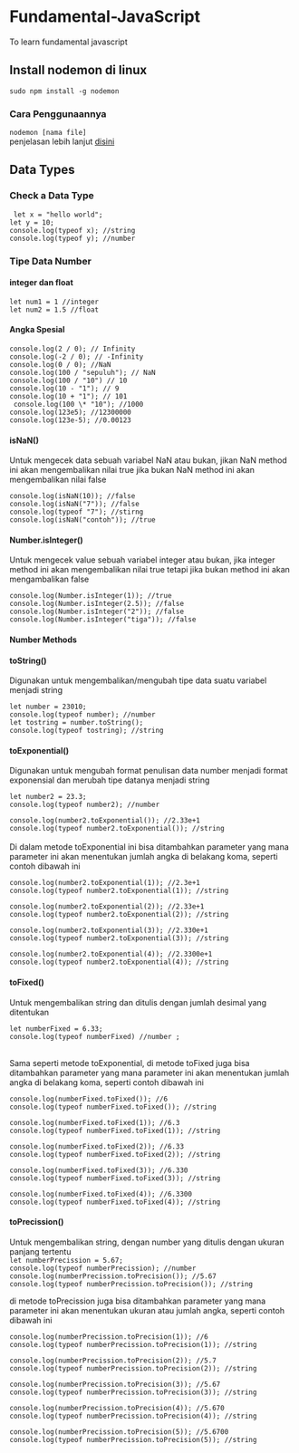 # Fundamental-JavaScript

To learn fundamental javascript

## Install nodemon di linux

`sudo npm install -g nodemon`

### Cara Penggunaannya

`nodemon [nama file]`
<br>
penjelasan lebih lanjut [disini](https://www.youtube.com/watch?v=xIcXqKEUpAw)

## Data Types

### Check a Data Type

` let x = "hello world";` <br>
`let y = 10;` <br>
`console.log(typeof x); //string` <br>
`console.log(typeof y); //number`

### Tipe Data Number

#### integer dan float

`let num1 = 1 //integer`<br>
`let num2 = 1.5 //float`

#### Angka Spesial

`console.log(2 / 0); // Infinity` <br>
`console.log(-2 / 0); // -Infinity` <br> `console.log(0 / 0); //NaN` <br>
`console.log(100 / "sepuluh"); // NaN` <br> `console.log(100 / "10") // 10` <br>
`console.log(10 - "1"); // 9 ` <br>
`console.log(10 + "1"); // 101` <br>
` console.log(100 \* "10"); //1000` <br>
`console.log(123e5); //12300000` <br>
`console.log(123e-5); //0.00123` <br>

#### isNaN()

Untuk mengecek data sebuah variabel NaN atau bukan, jikan NaN method ini akan mengembalikan nilai true jika bukan NaN method ini akan mengembalikan nilai false

`console.log(isNaN(10)); //false` <br>
`console.log(isNaN("7")); //false` <br>
`console.log(typeof "7"); //stirng` <br>
`console.log(isNaN("contoh")); //true`

#### Number.isInteger()

Untuk mengecek value sebuah variabel integer atau bukan, jika integer method ini akan mengembalikan nilai true tetapi jika bukan method ini akan mengambalikan false

`console.log(Number.isInteger(1)); //true` <br>
`console.log(Number.isInteger(2.5)); //false` <br>
`console.log(Number.isInteger("2")); //false` <br>
`console.log(Number.isInteger("tiga")); //false` <br>

#### Number Methods

#### toString()

Digunakan untuk mengembalikan/mengubah tipe data suatu variabel menjadi string <br>

`let number = 23010;` <br>
`console.log(typeof number); //number` <br>
`let tostring = number.toString();` <br>
`console.log(typeof tostring); //string` <br>

#### toExponential()

Digunakan untuk mengubah format penulisan data number menjadi format exponensial dan merubah tipe datanya menjadi string <br>

`let number2 = 23.3;` <br>
`console.log(typeof number2); //number`

`console.log(number2.toExponential()); //2.33e+1` <br>
`console.log(typeof number2.toExponential()); //string` <br> <br>
Di dalam metode toExponential ini bisa ditambahkan parameter yang mana parameter ini akan menentukan jumlah angka di belakang koma, seperti contoh dibawah ini

`console.log(number2.toExponential(1)); //2.3e+1` <br>
`console.log(typeof number2.toExponential(1)); //string`

`console.log(number2.toExponential(2)); //2.33e+1` <br>
`console.log(typeof number2.toExponential(2)); //string`

`console.log(number2.toExponential(3)); //2.330e+1` <br>
`console.log(typeof number2.toExponential(3)); //string`

`console.log(number2.toExponential(4)); //2.3300e+1` <br>
`console.log(typeof number2.toExponential(4)); //string`

#### toFixed()

Untuk mengembalikan string dan ditulis dengan jumlah desimal yang ditentukan

`let numberFixed = 6.33;`<br>
`console.log(typeof numberFixed) //number ;` <br> <br>

Sama seperti metode toExponential, di metode toFixed juga bisa ditambahkan parameter yang mana parameter ini akan menentukan jumlah angka di belakang koma, seperti contoh dibawah ini

`console.log(numberFixed.toFixed()); //6` <br>
`console.log(typeof numberFixed.toFixed()); //string`

`console.log(numberFixed.toFixed(1)); //6.3` <br>
`console.log(typeof numberFixed.toFixed(1)); //string`

`console.log(numberFixed.toFixed(2)); //6.33` <br>
`console.log(typeof numberFixed.toFixed(2)); //string`

`console.log(numberFixed.toFixed(3)); //6.330` <br>
`console.log(typeof numberFixed.toFixed(3)); //string`

`console.log(numberFixed.toFixed(4)); //6.3300` <br>
`console.log(typeof numberFixed.toFixed(4)); //string`

#### toPrecission()

Untuk mengembalikan string, dengan number yang ditulis dengan ukuran panjang tertentu <br>
`let numberPrecission = 5.67;`<br>
`console.log(typeof numberPrecission); //number` <br>
`console.log(numberPrecission.toPrecision()); //5.67` <br>
`console.log(typeof numberPrecission.toPrecision()); //string`

di metode toPrecission juga bisa ditambahkan parameter yang mana parameter ini akan menentukan ukuran atau jumlah angka, seperti contoh dibawah ini

`console.log(numberPrecission.toPrecision(1)); //6` <br>
`console.log(typeof numberPrecission.toPrecision(1)); //string`

`console.log(numberPrecission.toPrecision(2)); //5.7` <br>
`console.log(typeof numberPrecission.toPrecision(2)); //string`

`console.log(numberPrecission.toPrecision(3)); //5.67` <br>
`console.log(typeof numberPrecission.toPrecision(3)); //string`

`console.log(numberPrecission.toPrecision(4)); //5.670` <br>
`console.log(typeof numberPrecission.toPrecision(4)); //string`

`console.log(numberPrecission.toPrecision(5)); //5.6700` <br>
`console.log(typeof numberPrecission.toPrecision(5)); //string`
